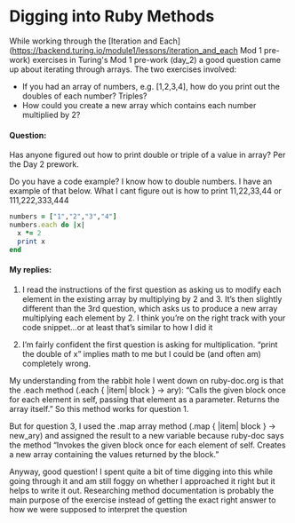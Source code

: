 # Digging into Ruby Methods
While working through the [Iteration and Each](https://backend.turing.io/module1/lessons/iteration_and_each Mod 1 pre-work) exercises in Turing's Mod 1 pre-work (day_2) a good question came up about iterating through arrays. The two exercises involved:
- If you had an array of numbers, e.g. [1,2,3,4], how do you print out the doubles of each number? Triples?
- How could you create a new array which contains each number multiplied by 2?

#### Question:

Has anyone figured out how to print double or triple of a value in array? Per the Day 2 prework.

Do you have a code example? I know how to double numbers. I have an example of that below. What I cant figure out is how to print 11,22,33,44 or 111,222,333,444
```ruby
numbers = ["1","2","3","4"]
numbers.each do |x|
  x *= 2
  print x
end
```

#### My replies:
1. I read the instructions of the first question as asking us to modify each element in the existing array by multiplying by 2 and 3. It’s then slightly different than the 3rd question, which asks us to produce a new array multiplying each element by 2. I think you’re on the right track with your code snippet…or at least that’s similar to how I did it

2. I’m fairly confident the first question is asking for multiplication. “print the double of x” implies math to me but I could be (and often am) completely wrong.

My understanding from the rabbit hole I went down on ruby-doc.org is that the .each method (.each { |item| block } → ary): “Calls the given block once for each element in self, passing that element as a parameter. Returns the array itself.” So this method works for question 1.

But for question 3,  I used the .map array method (.map { |item| block } → new_ary) and assigned the result to a new variable because ruby-doc says the method “Invokes the given block once for each element of self. Creates a new array containing the values returned by the block.”

Anyway, good question! I spent quite a bit of time digging into this while going through it and am still foggy on whether I approached it right but it helps to write it out. Researching method documentation is probably the main purpose of the exercise instead of getting the exact right answer to how we were supposed to interpret the question
